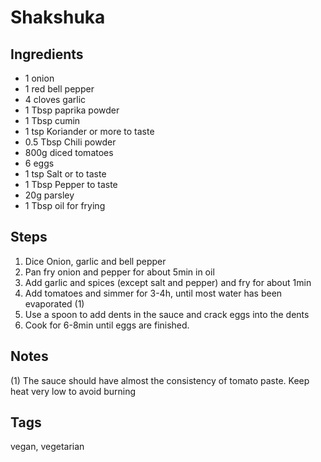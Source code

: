 # Shakshuka

## Ingredients

* 1 onion
* 1 red bell pepper 
* 4 cloves garlic
* 1 Tbsp paprika powder
* 1 Tbsp cumin
* 1 tsp Koriander or more to taste
* 0.5 Tbsp Chili powder 
* 800g diced tomatoes
* 6 eggs 
* 1 tsp Salt or to taste
* 1 Tbsp Pepper to taste
* 20g parsley 
* 1 Tbsp oil for frying

## Steps

1. Dice Onion, garlic and bell pepper
2. Pan fry onion and pepper for about 5min in oil
3. Add garlic and spices (except salt and pepper) and fry for about 1min
4. Add tomatoes and simmer for 3-4h, until most water has been evaporated (1)
5. Use a spoon to add dents in the sauce and crack eggs into the dents
6. Cook for 6-8min until eggs are finished.

## Notes

(1) The sauce should have almost the consistency of tomato paste.
Keep heat very low to avoid burning

## Tags
vegan, vegetarian

